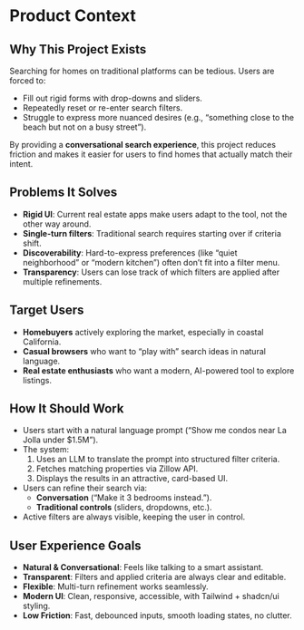 # Product Context

## Why This Project Exists
Searching for homes on traditional platforms can be tedious. Users are forced to:
- Fill out rigid forms with drop-downs and sliders.
- Repeatedly reset or re-enter search filters.
- Struggle to express more nuanced desires (e.g., “something close to the beach but not on a busy street”).

By providing a **conversational search experience**, this project reduces friction and makes it easier for users to find homes that actually match their intent.

## Problems It Solves
- **Rigid UI**: Current real estate apps make users adapt to the tool, not the other way around.
- **Single-turn filters**: Traditional search requires starting over if criteria shift.
- **Discoverability**: Hard-to-express preferences (like “quiet neighborhood” or “modern kitchen”) often don’t fit into a filter menu.
- **Transparency**: Users can lose track of which filters are applied after multiple refinements.

## Target Users
- **Homebuyers** actively exploring the market, especially in coastal California.
- **Casual browsers** who want to “play with” search ideas in natural language.
- **Real estate enthusiasts** who want a modern, AI-powered tool to explore listings.

## How It Should Work
- Users start with a natural language prompt (“Show me condos near La Jolla under $1.5M”).
- The system:
  1. Uses an LLM to translate the prompt into structured filter criteria.
  2. Fetches matching properties via Zillow API.
  3. Displays the results in an attractive, card-based UI.
- Users can refine their search via:
  - **Conversation** (“Make it 3 bedrooms instead.”).
  - **Traditional controls** (sliders, dropdowns, etc.).
- Active filters are always visible, keeping the user in control.

## User Experience Goals
- **Natural & Conversational**: Feels like talking to a smart assistant.
- **Transparent**: Filters and applied criteria are always clear and editable.
- **Flexible**: Multi-turn refinement works seamlessly.
- **Modern UI**: Clean, responsive, accessible, with Tailwind + shadcn/ui styling.
- **Low Friction**: Fast, debounced inputs, smooth loading states, no clutter.